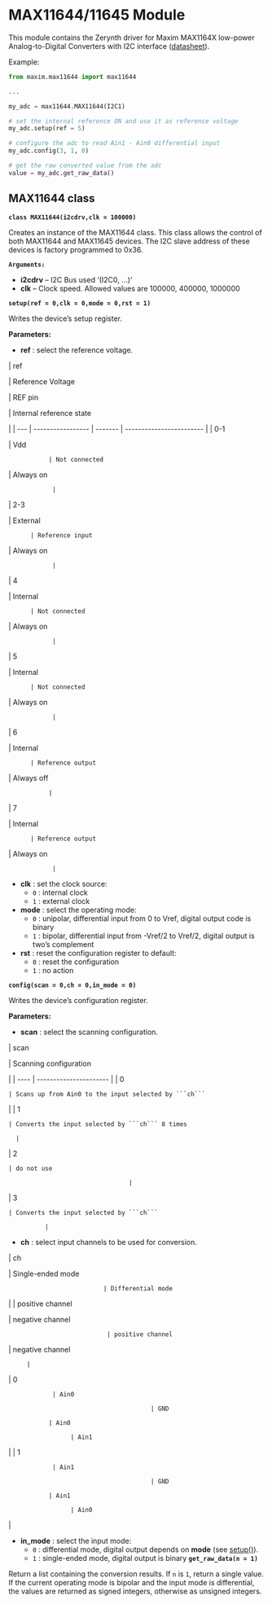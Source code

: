# MAX11644/11645 Module

This module contains the Zerynth driver for Maxim MAX1164X low-power Analog-to-Digital Converters with I2C interface ([datasheet](https://datasheets.maximintegrated.com/en/ds/MAX11644-MAX11645.pdf)).

Example:

```py
from maxim.max11644 import max11644

...

my_adc = max11644.MAX11644(I2C1)

# set the internal reference ON and use it as reference voltage
my_adc.setup(ref = 5)

# configure the adc to read Ain1 - Ain0 differential input
my_adc.config(3, 1, 0)

# get the raw converted value from the adc
value = my_adc.get_raw_data()
```

## MAX11644 class


**`class MAX11644(i2cdrv,clk = 100000)`**

Creates an instance of the MAX11644 class. This class allows the control of both MAX11644 and MAX11645 devices.
The I2C slave address of these devices is factory programmed to 0x36.


**`Arguments:`**

-	**i2cdrv** – I2C Bus used ‘(I2C0, …)’
-	**clk** – Clock speed. Allowed values are 100000, 400000, 1000000



**`setup(ref = 0,clk = 0,mode = 0,rst = 1)`**

Writes the device’s setup register.

**Parameters:**


-	**ref** : select the reference voltage.

| ref

 | Reference Voltage

 | REF pin

 | Internal reference state

 |
| --- | ----------------- | ------- | ------------------------ |
| 0-1

 | Vdd

               | Not connected

 | Always on

                |
| 2-3

 | External

          | Reference input

 | Always on

                |
| 4

   | Internal

          | Not connected

   | Always on

                |
| 5

   | Internal

          | Not connected

   | Always on

                |
| 6

   | Internal

          | Reference output

 | Always off

               |
| 7

   | Internal

          | Reference output

 | Always on

                |

* **clk** : set the clock source:
    * `0` : internal clock
    * `1` : external clock
* **mode** : select the operating mode:
    * `0` : unipolar, differential input from 0 to Vref, digital output code is binary
    * `1` : bipolar, differential input from -Vref/2 to Vref/2, digital output is two’s complement
* **rst** : reset the configuration register to default:
    * `0` : reset the configuration
    * `1` : no action


**`config(scan = 0,ch = 0,in_mode = 0)`**

Writes the device’s configuration register.

**Parameters:**


* **scan** : select the scanning configuration.

| scan

 | Scanning configuration

 |
| ---- | ---------------------- |
| 0

    | Scans up from Ain0 to the input selected by ```ch```

 |
| 1

    | Converts the input selected by ```ch``` 8 times

      |
| 2

    | do not use

                                     |
| 3

    | Converts the input selected by ```ch```

              |

* **ch** : select input channels to be used for conversion.

| ch

   | Single-ended mode

                              | Differential mode

 |
| positive channel

 | negative channel

                               | positive channel

  | negative channel

         |
| 0

                | Ain0

                                           | GND

               | Ain0

                     | Ain1

 |
| 1

                | Ain1

                                           | GND

               | Ain1

                     | Ain0

 |

* **in_mode** : select the input mode:
    * `0` : differential mode, digital output depends on **mode** (see [setup()](https://docs.zerynth.com/latest/official/lib.maxim.max11644/docs/official_lib.maxim.max11644_max11644.html#setup)).
    * `1` : single-ended mode, digital output is binary
**`get_raw_data(n = 1)`**

Return a list containing the conversion results. If ```n``` is `1`, return a single value. If the current  operating mode is bipolar and the input mode is differential, the values are returned as signed integers, otherwise as unsigned integers.
<!--stackedit_data:
eyJoaXN0b3J5IjpbLTkxNzU0NTQ4MF19
-->

